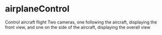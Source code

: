 # airplaneControl
Control aircraft flight Two cameras, one following the aircraft, displaying the front view, and one on the side of the aircraft, displaying the overall view
